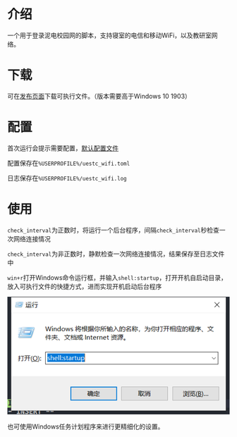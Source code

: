 # 介绍

一个用于登录泥电校园网的脚本，支持寝室的电信和移动WiFi，以及教研室网络。

# 下载

可在[发布页面](https://github.com/kewuaa/uestc_wifi_helper/releases)下载可执行文件。（版本需要高于Windows 10 1903）

# 配置

首次运行会提示需要配置，[默认配置文件](./template.toml)

配置保存在`%USERPROFILE%/uestc_wifi.toml`

日志保存在`%USERPROFILE%/uestc_wifi.log`

# 使用

`check_interval`为正数时，将运行一个后台程序，间隔`check_interval`秒检查一次网络连接情况

`check_interval`为非正数时，静默检查一次网络连接情况，结果保存至日志文件中

`win+r`打开Windows命令运行框，并输入`shell:startup`，打开开机自启动目录，放入可执行文件的快捷方式，进而实现开机启动后台程序

![](./snapshots/snapshot1.png)

也可使用Windows任务计划程序来进行更精细化的设置。
